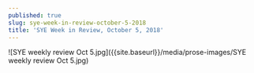 ```yaml
---
published: true
slug: sye-week-in-review-october-5-2018
title: 'SYE Week in Review, October 5, 2018'
---
```

![SYE weekly review Oct 5.jpg]({{site.baseurl}}/media/prose-images/SYE weekly review Oct 5.jpg)


